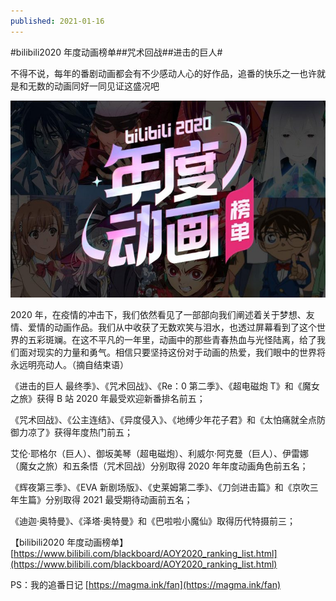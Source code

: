 ```yaml
---
published: 2021-01-16
---
```


#bilibili2020 年度动画榜单##咒术回战##进击的巨人#

不得不说，每年的番剧动画都会有不少感动人心的好作品，追番的快乐之一也许就是和无数的动画同好一同见证这盛况吧

![](images/15fe62d4c85155ed-768x480.jpg)

2020 年，在疫情的冲击下，我们依然看见了一部部向我们阐述着关于梦想、友情、爱情的动画作品。我们从中收获了无数欢笑与泪水，也透过屏幕看到了这个世界的五彩斑斓。在这不平凡的一年里，动画中的那些青春热血与光怪陆离，给了我们面对现实的力量和勇气。相信只要坚持这份对于动画的热爱，我们眼中的世界将永远明亮动人。（摘自结束语）

《进击的巨人 最终季》、《咒术回战》、《Re：0 第二季》、《超电磁炮 T》和《魔女之旅》获得 B 站 2020 年最受欢迎新番排名前五；

《咒术回战》、《公主连结》、《异度侵入》、《地缚少年花子君》和《太怕痛就全点防御力凉了》获得年度热门前五；

艾伦·耶格尔（巨人）、御坂美琴（超电磁炮）、利威尔·阿克曼（巨人）、伊雷娜（魔女之旅）和五条悟（咒术回战）分别取得 2020 年年度动画角色前五名；

《辉夜第三季》、《EVA 新剧场版》、《史莱姆第二季》、《刀剑进击篇》和《京吹三年生篇》分别取得 2021 最受期待动画前五名；

《迪迦·奥特曼》、《泽塔·奥特曼》和《巴啦啦小魔仙》取得历代特摄前三；

【bilibili2020 年度动画榜单】[https://www.bilibili.com/blackboard/AOY2020_ranking_list.html](https://www.bilibili.com/blackboard/AOY2020_ranking_list.html)

PS：我的追番日记 [https://magma.ink/fan](https://magma.ink/fan)
